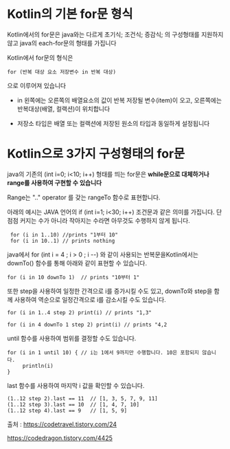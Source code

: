 
Kotlin의 기본 for문 형식
=
Kotlin에서의 for문은 java와는 다르게 초기식; 조건식; 증감식; 의 구성형태를 지원하지 않고
java의 each-for문의 형태를 가집니다

  Kotlin에서 for문의 형식은
```
for (반복 대상 요소 저장변수 in 반복 대상)  
```
으로 이루어져 있습니다


- in 왼쪽에는 오른쪽의 배열요소의 값이 반복 저장될 변수(item)이 오고, 오른쪽에는 반복대상(배열, 컬랙션)이 위치합니다

- 저장소 타입은 배열 또는 컬랙션에 저장된 원소의 타입과 동일하게 설정됩니다



 
 Kotlin으로 3가지 구성형태의 for문
 =
 java의 기존의 (int i=0; i<10; i++) 형태를 띄는 for문은 **while문으로 대체하거나 range를 사용하여 구현할 수 있습니다**

  

Range는 ".." operator 를 갖는 rangeTo 함수로 표현합니다.

아래의 예시는 JAVA 언어의 if (int i=1; i<30; i++) 조건문과 같은 의미를 가집니다.
단 점점 커지는 수가 아니라 작아지는 수라면 아무것도 수행하지 않게 됩니다.

```
 for (i in 1..10) //prints "1부터 10"
 for (i in 10..1) // prints nothing
```

java에서 for (int i = 4 ; i > 0 ; i --) 와 같이 사용되는 반복문을Kotlin에서는 downTo() 함수를 통해 아래와 같이 표현할 수 있습니다.

```
for (i in 10 downTo 1)  // prints "10부터 1"
```

또한 step을 사용하여 일정한 간격으로 i를 증가시킬 수도 있고, downTo와 step을 함께 사용하여 역순으로 일정간격으로 i를 감소시킬 수도 있습니다.

```
for (i in 1..4 step 2) print(i) // prints "1,3"

for (i in 4 downTo 1 step 2) print(i) // prints "4,2
```

until 함수를 사용하여 범위를 결정할 수도 있습니다.
```
for (i in 1 until 10) { // i는 1에서 9까지만 수행합니다. 10은 포함되지 않습니다.
     println(i)
}
```

last 함수를 사용하여 마지막 i 값을 확인할 수 있습니다.

```
(1..12 step 2).last == 11  // [1, 3, 5, 7, 9, 11]
(1..12 step 3).last == 10  // [1, 4, 7, 10]
(1..12 step 4).last == 9   // [1, 5, 9]
```
  

  

  

출처 : https://codetravel.tistory.com/24

https://codedragon.tistory.com/4425
<!--stackedit_data:
eyJoaXN0b3J5IjpbLTIxMzMyMzM4MzcsNDAzMTAxNDc3LDE3MD
U1MDUwNiwxODI5MzY1OTc5XX0=
-->